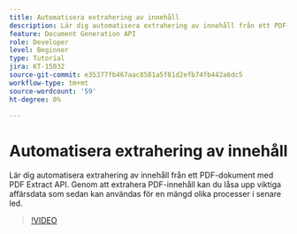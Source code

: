```yaml
---
title: Automatisera extrahering av innehåll
description: Lär dig automatisera extrahering av innehåll från ett PDF-dokument med PDF Extract API
feature: Document Generation API
role: Developer
level: Beginner
type: Tutorial
jira: KT-15032
source-git-commit: e35377fb467aac8581a5f81d2efb74fb442a6dc5
workflow-type: tm+mt
source-wordcount: '59'
ht-degree: 0%

---
```


# Automatisera extrahering av innehåll

Lär dig automatisera extrahering av innehåll från ett PDF-dokument med PDF Extract API. Genom att extrahera PDF-innehåll kan du låsa upp viktiga affärsdata som sedan kan användas för en mängd olika processer i senare led.

>[!VIDEO](https://video.tv.adobe.com/v/3428294?hidetitle=true)
